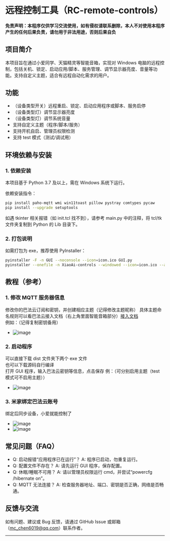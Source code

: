 # 远程控制工具（RC-remote-controls）

#### 免责声明：本程序仅供学习交流使用，如有侵权请联系删除，本人不对使用本程序产生的任何后果负责，请勿用于非法用途，否则后果自负

## 项目简介

本项目旨在通过小爱同学、天猫精灵等智能音箱，实现对 Windows 电脑的远程控制，包括关机、锁定、启动应用/脚本、服务管理、调节显示器亮度、音量等功能。支持自定义主题，适合有远程自动化需求的用户。

## 功能

- （设备类型开关）远程重启、锁定、启动应用程序或脚本、服务启停
- （设备类型灯）调节显示器亮度
- （设备类型灯）调节系统音量
- 支持自定义主题（程序/脚本/服务）
- 支持开机自启、管理员权限检测
- 支持 test 模式（测试/调试用）

## 环境依赖与安装

### 1. 依赖安装

本项目基于 Python 3.7 及以上，需在 Windows 系统下运行。

依赖安装指令：

```bash
pip install paho-mqtt wmi win11toast pillow pystray comtypes pycaw
pip install --upgrade setuptools
```

如遇 tkinter 相关报错（如 init.tcl 找不到），请参考 main.py 中的注释，将 tcl/tk 文件夹复制到 Python 的 Lib 目录下。

### 2. 打包说明

如需打包为 exe，推荐使用 PyInstaller：

```bash
pyinstaller -F -n GUI --noconsole --icon=icon.ico GUI.py
pyinstaller --onefile -n XiaoAi-controls --windowed --icon=icon.ico --add-data "icon.ico;." main.py
```

## 教程（参考）

### 1. 修改 MQTT 服务器信息

修改你的巴法云订阅和密钥，并创建相应主题（记得修改主题昵称） 具体主题命名规则可以看巴法云接入文档（右上角里面智能音箱部分）[接入文档](https://cloud.bemfa.com/docs/src/speaker_mi.html)  
例如：（记得复制密钥备用）

- ![image](巴法云.png)

### 2. 启动程序

可以直接下载 dist 文件夹下两个 exe 文件  
也可以下载源码自行编译  
打开 GUI 程序，输入巴法云密钥等信息，点击保存
例：（可分别启用主题（test 模式可不启用主题））

- ![image](GUI.png)

### 3. 米家绑定巴法云账号

绑定后同步设备，小爱就能控制了

- ![image](米家.jpg)
- ![image](小爱同学.jpg)

## 常见问题（FAQ）

- Q: 启动报错“应用程序已在运行”？
  A: 程序已启动，勿重复运行。
- Q: 配置文件不存在？
  A: 请先运行 GUI 程序，保存配置。
- Q: 休眠/睡眠不可用？
  A: 请以管理员权限运行 cmd，并尝试“powercfg /hibernate on”。
- Q: MQTT 无法连接？
  A: 检查服务器地址、端口、密钥是否正确，网络是否畅通。

## 反馈与交流

如有问题、建议或 Bug 反馈，请通过 GitHub Issue 或邮箱（mc_chen6019@qq.com）联系作者。

---
